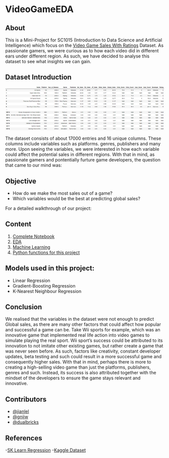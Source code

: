 # VideoGameEDA

## About

This is a Mini-Project for SC1015 (Introduction to Data Science and Artificial Intelligence) which focus on the [Video Game Sales With Ratings](https://www.kaggle.com/datasets/rush4ratio/video-game-sales-with-ratings) Dataset. As passionate gamers, we were curious as to how each video did in different ears under different region. As such, we have decided to analyse this dataset to see what insights we can gain.

## Dataset Introduction 
![image](resources/dataset.png)


The dataset consists of about 17000 entries and 16 unique columns. These columns include variables such as platforms. genres, publishers and many more. Upon seeing the variables, we were interested in how each variable could affect the potential sales in different regions.
With that in mind, as passionate gamers and pontentially furture game developers, the question that came to our mind was: 
## Objective
- How do we make the most sales out of a game?
- Which variables would be the best at predicting global sales?

For a detailed walkthrough of our project:
## Content
1. [Complete Notebook]()
2. [EDA](EDA.ipynb)
3. [Machine Learning](machineLearning.ipynb)
4. [Python functions for this project](resources/edafunctions.py)

## Models used in this project:
- Linear Regression
- Gradient-Boosting Regression
- K-Nearest Neighbour Regression


## Conclusion


We realised that the variables in the dataset were not enough to predict Global sales, as there are many other factors that could affect how popular and successful a game can be. Take Wii sports for example, which was an innovative game that implemented real life action into video games to simulate playing the real sport. Wii sport’s success could be attributed to its innovation to not imitate other existing games, but rather create a game that was never seen before. As such, factors like creativity, constant developer updates, beta testing and such could result in a more successful game and consequently higher sales. With that in mind, perhaps there is more to creating a high-selling video game than just the platforms, publishers, genres and such. Instead, its success is also attributed together with the mindset of the developers to ensure the game stays relevant and innovative. 


## Contributors

- [@jianlel](https://github.com/jianlel)
- [@gnijw](https://github.com/gnijw)
- [@dualbricks](https://github.com/dualbricks)

## References

-[SK Learn Regression](https://scikit-learn.org/stable/modules/generated/sklearn.linear_model.LinearRegression.html)
-[Kaggle Dataset](https://www.kaggle.com/datasets/rush4ratio/video-game-sales-with-ratings)

